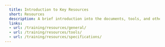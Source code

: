 ```yaml
---
  title: Introduction to Key Resources
  short: Resources
  description: A brief introduction into the documents, tools, and other artifacts that support the development of NIEM.
  links:
  - url: /training/resources/general/
  - url: /training/resources/tools/
  - url: /training/resources/specifications/
---
```

